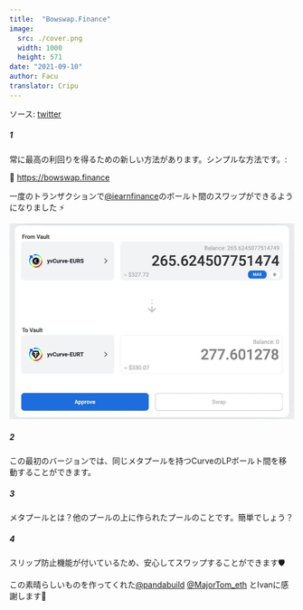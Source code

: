 ```yaml
---
title:  "Bowswap.Finance"
image:
  src: ./cover.png
  width: 1000
  height: 571
date: "2021-09-10"
author: Facu
translator: Cripu
---
```


ソース: [twitter](https://twitter.com/fameal/status/1424857239505018880)

##### 1

常に最高の利回りを得るための新しい方法があります。シンプルな方法です。:

🏹 https://bowswap.finance

一度のトランザクションで[@iearnfinance](https://twitter.com/iearnfinance)のボールト間のスワップができるようになりました ⚡️

![](image1.jpg?w=1280&h=881)

##### 2

この最初のバージョンでは、同じメタプールを持つCurveのLPボールト間を移動することができます。

##### 3

メタプールとは？他のプールの上に作られたプールのことです。簡単でしょう？

##### 4

スリップ防止機能が付いているため、安心してスワップすることができます🛡️

この素晴らしいものを作ってくれた[@pandabuild](https://twitter.com/pandabuild) [@MajorTom_eth](https://twitter.com/MajorTom_eth) とIvanに感謝します🚀